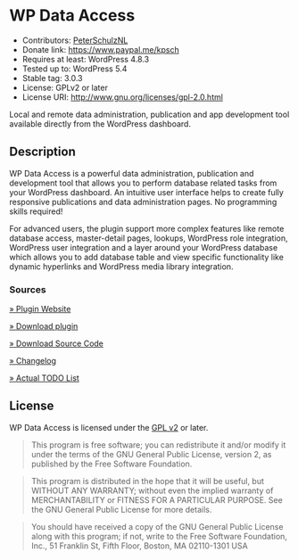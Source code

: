 # WP Data Access

* Contributors: [PeterSchulzNL](https://www.linkedin.com/in/peterschulznl/)
* Donate link: https://www.paypal.me/kpsch
* Requires at least: WordPress 4.8.3
* Tested up to: WordPress 5.4
* Stable tag: 3.0.3
* License: GPLv2 or later
* License URI: http://www.gnu.org/licenses/gpl-2.0.html

Local and remote data administration, publication and app development tool available directly from the WordPress dashboard.

## Description

WP Data Access is a powerful data administration, publication and development tool that allows you to perform database related tasks from your WordPress dashboard. An intuitive user interface helps to create fully responsive publications and data administration pages. No programming skills required!

For advanced users, the plugin support more complex features like remote database access, master-detail pages, lookups, WordPress role integration, WordPress user integration and a layer around your WordPress database which allows you to add database table and view specific functionality like dynamic hyperlinks and WordPress media library integration.

### Sources

[» Plugin Website](https://wpdataaccess.com/)

[» Download plugin](https://wordpress.org/plugins/wp-data-access/) 

[» Download Source Code](https://bitbucket.org/wpdataaccess/wp-data-access/src)

[» Changelog](https://bitbucket.org/wpdataaccess/wp-data-access/src/master/CHANGES.md)

[» Actual TODO List](https://bitbucket.org/wpdataaccess/wp-data-access/src/master/todo.txt)

## License

WP Data Access is licensed under the [GPL v2](https://bitbucket.org/wpdataaccess/wp-data-access/src/master/LICENSE.txt) or later.

> This program is free software; you can redistribute it and/or modify
it under the terms of the GNU General Public License, version 2, as
published by the Free Software Foundation.

> This program is distributed in the hope that it will be useful,
but WITHOUT ANY WARRANTY; without even the implied warranty of
MERCHANTABILITY or FITNESS FOR A PARTICULAR PURPOSE.  See the
GNU General Public License for more details.

> You should have received a copy of the GNU General Public License
along with this program; if not, write to the Free Software
Foundation, Inc., 51 Franklin St, Fifth Floor, Boston, MA  02110-1301  USA
